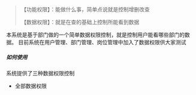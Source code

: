 >
>【功能权限】：能做什么事，简单点说就是控制增删改查
> 
>【数据权限】：就是在查的基础上控制所能看到数据

本系统是基于部门做的一个简单数据权限控制，就是控制用户能看哪些部门的数据。
目前系统在用户管理、部门管理、岗位管理中加入了数据权限供大家测试
##### 如何使用
系统提供了三种数据权限控制
- 全部数据权限 


